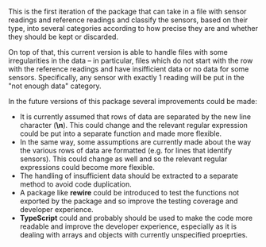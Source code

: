 This is the first iteration of the package that can take in a file with sensor readings and reference readings and classify the sensors, based on their type, into several categories according to how precise they are and whether they should be kept or discarded.

On top of that, this current version is able to handle files with some irregularities in the data – in particular, files which do not start with the row with the reference readings and have insifficient data or no data for some sensors. Specifically, any sensor with exactly 1 reading will be put in the "not enough data" category.

In the future versions of this package several improvements could be made:

- It is currently assumed that rows of data are separated by the new line character (**\n**). This could change and the relevant regular expression could be put into a separate function and made more flexible.
- In the same way, some assumptions are currently made about the way the various rows of data are formatted (e.g. **<type><name>** for lines that identify sensors). This could change as well and so the relevant regular expressions could become more flexible.
- The handling of insufficient data should be extracted to a separate method to avoid code duplication.
- A package like **rewire** could be introduced to test the functions not exported by the package and so improve the testing coverage and developer experience.
- **TypeScript** could and probably should be used to make the code more readable and improve the developer experience, especially as it is dealing with arrays and objects with currently unspecified proeprties.
